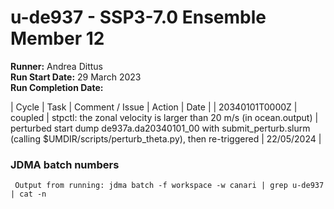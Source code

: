# u-de937 - SSP3-7.0 Ensemble Member 12

**Runner:** Andrea Dittus    
**Run Start Date:**  29 March 2023  
**Run Completion Date:** 

| Cycle | Task | Comment / Issue | Action | Date |
|  20340101T0000Z  | coupled  | stpctl: the zonal velocity is larger than 20 m/s (in ocean.output) | perturbed start dump de937a.da20340101_00 with submit_perturb.slurm (calling $UMDIR/scripts/perturb_theta.py), then re-triggered | 22/05/2024 |


### JDMA batch numbers
```
 Output from running: jdma batch -f workspace -w canari | grep u-de937 | cat -n
```
